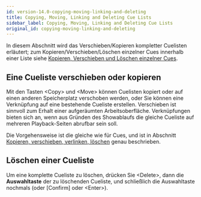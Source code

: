 ```yaml
---
id: version-14.0-copying-moving-linking-and-deleting
title: Copying, Moving, Linking and Deleting Cue Lists
sidebar_label: Copying, Moving, Linking and Deleting Cue Lists
original_id: copying-moving-linking-and-deleting
---
```


In diesem Abschnitt wird das Verschieben/Kopieren kompletter Cuelisten
erläutert; zum Kopieren/Verschieben/Löschen einzelner Cues innerhalb
einer Liste siehe [Kopieren, Verschieben und Löschen einzelner Cues](editing-cue-lists.md#kopieren-verschieben-und-löschen-einzelner-cues).

Eine Cueliste verschieben oder kopieren
---------------------------------------

Mit den Tasten \<Copy\> und \<Move\> können Cuelisten 
kopiert oder auf einen anderen Speicherplatz verschoben
werden, oder Sie können eine Verknüpfung auf eine bestehende Cueliste
erstellen. Verschieben ist sinnvoll zum Erhalt einer aufgeräumten
Arbeitsoberfläche. Verknüpfungen bieten sich an, wenn aus Gründen des
Showablaufs die gleiche Cueliste auf mehreren Playback-Seiten abrufbar
sein soll.

Die Vorgehensweise ist die gleiche wie für Cues, und ist in Abschnitt
[Kopieren, verschieben, verlinken, löschen](../cues/copying-moving-linking-and-deleting.md) genau beschrieben.

Löschen einer Cueliste
----------------------

Um eine komplette Cueliste zu löschen, drücken Sie \<Delete\>, dann die
**Auswahltaste** der zu löschenden Cueliste, und schließlich die
Auswahltaste nochmals (oder \[Confirm\] oder \<Enter\>).
